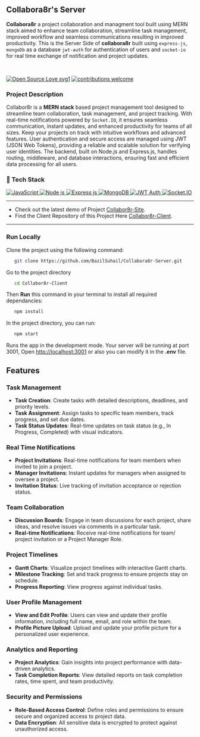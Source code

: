 ## Collabora8r's Server
**Collabora8r** a project collaboration and managment tool built using MERN stack aimed to enhance team collaboration, streamline task management, improved workflow and seamless communications resulting in  improved productivity. This is the Server Side of **collabora8r** built using `express-js`, `mongoDb` as a database `jwt-auth` for authentication of users and `socket-io` for real time exchange of notification and project updates.

</br>

[![Open Source Love svg1](https://badges.frapsoft.com/os/v1/open-source.svg?v=103)](#)
[![contributions welcome](https://img.shields.io/badge/contributions-welcome-brightgreen.svg?style=flat&label=Contributions&colorA=red&colorB=black	)](#)

### Project Description
Collabor8r is a **MERN stack** based project management tool designed to streamline team collaboration, task management, and project tracking. With real-time notifications powered by `Socket.IO`, it ensures seamless communication, instant updates, and enhanced productivity for teams of all sizes. Keep your projects on track with intuitive workflows and advanced features. User authentication and secure access are managed using JWT (JSON Web Tokens), providing a reliable and scalable solution for verifying user identities. The backend, built on Node.js and Express.js, handles routing, middleware, and database interactions, ensuring fast and efficient data processing for all users.

### 🤖 Tech Stack 
<a href="#"> 
<img alt="JavaScript" src="https://img.shields.io/badge/javascript%20-%23323330.svg?&style=for-the-badge&logo=javascript&logoColor=%23F7DF1E"/>   
<img alt="Node js" src="https://img.shields.io/badge/Node.js-%23339933.svg?&style=for-the-badge&logo=node.js&logoColor=white"/> 
<img alt="Express js" src="https://img.shields.io/badge/Express.js-%23000000.svg?&style=for-the-badge&logo=express&logoColor=white"/>   
<img alt="MongoDB" src ="https://img.shields.io/badge/MongoDB-%234ea94b.svg?&style=for-the-badge&logo=mongodb&logoColor=white"/> 
 <img alt="JWT Auth" src="https://img.shields.io/badge/JWT%20Auth-%23F7B731.svg?&style=for-the-badge&logo=json-web-tokens&logoColor=white"/>

<img alt="Socket.IO" src="https://img.shields.io/badge/Socket.IO%20-%23010101.svg?&style=for-the-badge&logo=socket.io&logoColor=white"/>
 </a>
 

---
- Check out the latest demo of Project [Collabor8r-Site](https://collbora8r.netlify.app/). 
- Find the Client Repository of this Project Here [Collabor8r-Client](https://github.com/BazilSuhail/Collabora8r-Client). 
---

### Run Locally
Clone the project using the following command:
```bash
   git clone https://github.com/BazilSuhail/Collabora8r-Server.git
```
Go to the project directory
```bash
   cd Collabor8r-Client
```
Then **Run** this command in your terminal to install all required dependancies:
```bash
   npm install
```
In the project directory, you can run:
```bash
   npm start
``` 
Runs the app in the development mode. Your server will be running at port 3001, 
Open [http://localhost:3001](http://localhost:3001) or also you can modify it in the **.env** file.

## Features
### Task Management
- **Task Creation**: Create tasks with detailed descriptions, deadlines, and priority levels.
- **Task Assignment**: Assign tasks to specific team members, track progress, and set due dates.
- **Task Status Updates**: Real-time updates on task status (e.g., In Progress, Completed) with visual indicators.


### Real Time Notifications
- **Project Invitations**: Real-time notifications for team members when invited to join a project.
- **Manager Invitations**: Instant updates for managers when assigned to oversee a project.
- **Invitation Status**: Live tracking of invitation acceptance or rejection status.

### Team Collaboration
- **Discussion Boards**: Engage in team discussions for each project, share ideas, and resolve issues via comments in a particular task. 
- **Real-time Notifications**: Receive real-time notifications for team/ project invitation or a Project Manager Role.

### Project Timelines
- **Gantt Charts**: Visualize project timelines with interactive Gantt charts.
- **Milestone Tracking**: Set and track progress to ensure projects stay on schedule.
- **Progress Reporting**: View progress against individual tasks.

### User Profile Management
- **View and Edit Profile**: Users can view and update their profile information, including full name, email, and role within the team.
- **Profile Picture Upload**: Upload and update your profile picture for a personalized user experience.

### Analytics and Reporting
- **Project Analytics**: Gain insights into project performance with data-driven analytics.
- **Task Completion Reports**: View detailed reports on task completion rates, time spent, and team productivity.

### Security and Permissions
- **Role-Based Access Control**: Define roles and permissions to ensure secure and organized access to project data.
- **Data Encryption**: All sensitive data is encrypted to protect against unauthorized access.

